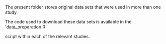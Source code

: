 

The present folder stores original data sets that were used in more than one study.

The code used to download these data sets is available in the 'data_preparation.R' 

script within each of the relevant studies.

